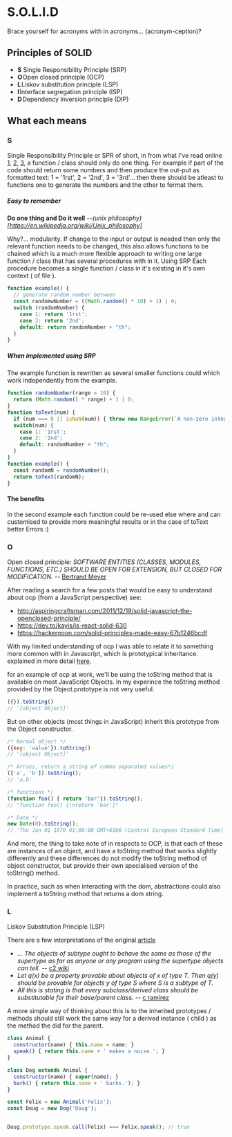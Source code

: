 # S.O.L.I.D
Brace yourself for acronyms with in acronyms... (acronym-ception)?

## Principles of SOLID
+ __S__ Single Responsibility Principle (SRP)
+ __O__ Open closed principle (OCP)
+ __L__ Liskov substitution principle (LSP)
+ __I__ Interface segregation principle (ISP)
+ __D__ Dependency Inversion principle (DIP)

## What each means

### S
Single Responsibility Principle or SPR of short, in from what I've read online [1](https://medium.com/@cramirez92/s-o-l-i-d-the-first-5-priciples-of-object-oriented-design-with-javascript-790f6ac9b9fa),
[2](https://hackernoon.com/solid-principles-made-easy-67b1246bcdf),
[3](https://en.wikipedia.org/wiki/SOLID),
a function / class should only do one thing. For example if part of the code should return some numbers and then produce the out-put as formatted text: 1 = '1rst', 2 = '2nd', 3 = '3rd'... then there should be atleast to functions one to generate the numbers and the other to format them.

##### Easy to remember
**Do one thing and Do it well** --*(unix philosophy)[https://en.wikipedia.org/wiki/Unix_philosophy]*

Why?... modularity. If change to the input or output is needed then only the relevant function needs to be changed, this also allows functions to be chained which is a much more flexible approach to writing one large function / class that has several procedures with in it. Using SRP Each procedure becomes a single function / class in it's existing in it's own context ( of file ).

```js
function example() {
  // generate random number between
  const randomwNumber = ((Math.random() * 10) + 1) | 0;
  switch (randomNumber) {
    case 1: return '1rst';
    case 2: return '2nd';
    default: return randomNumber + "th";
  }
}
```
##### When implemented using SRP
The example function is rewritten as several smaller functions could which work independently from the example.
```js
function randomNumber(range = 10) {
  return (Math.random() * range) + 1 | 0;
}
function toText(num) {
  if (num === 0 || isNaN(num)) { throw new RangeError(`A non-zero integer was expected, ${num} was given`); }
  switch(num) {
    case 1: '1rst';
    case 2: '2nd';
    default: randomNumber + "th";
  }
}
function example() {
  const randomN = randomNumber();
  return toText(randomN);
}
```
#### The benefits
In the second example each function could be re-used else where and can customised to provide more meaningful results or in the case of toText better Errors :)

### O
Open closed principle:
*SOFTWARE ENTITIES (CLASSES, MODULES, FUNCTIONS, ETC.)
SHOULD BE OPEN FOR EXTENSION, BUT CLOSED FOR
MODIFICATION.* -- [Bertrand Meyer ](https://drive.google.com/file/d/0BwhCYaYDn8EgN2M5MTkwM2EtNWFkZC00ZTI3LWFjZTUtNTFhZGZiYmUzODc1/view)

After reading a search for a few posts that would be easy to understand about ocp (from a JavaScript perspective)
see:
+ <http://aspiringcraftsman.com/2011/12/19/solid-javascript-the-openclosed-principle/>
+ <https://dev.to/kayis/is-react-solid-630>
+ <https://hackernoon.com/solid-principles-made-easy-67b1246bcdf>

With my limited understanding of ocp I was able to relate it to something more common with in Javascript,
which is prototypical inheritance. explained in more detail [here](https://medium.com/javascript-scene/master-the-javascript-interview-what-s-the-difference-between-class-prototypal-inheritance-e4cd0a7562e9).

for an example of ocp at work, we'll be using the toString method that is available on most JavaScript Objects.
In my experince the toString method provided by the Object.prototype is not very useful.
```js
({}).toString()
// '[object Object]'
```
But on other objects (most things in JavaScript) inherit this prototype from the Object constructor.
```js
/* Normal object */
({key: 'value'}).toString()
// '[object Object]'

/* Arrays, return a string of comma separated values*/
(['a', 'b']).toString();
// 'a,b'

/* functions */
(function foo() { return 'bar'}).toString();
// "function foo() {\nreturn 'bar'}"

/* Date */
new Date(0).toString();
// 'Thu Jan 01 1970 01:00:00 GMT+0100 (Central European Standard Time)'
```
And more, the thing to take note of in respects to OCP, is that each of these are instances of an object, and have a toString method that works slightly differently and these differences do not modify the toString method of object constructor, but provide their own specialised version of the toString() method.

In practice, such as when interacting with the dom, abstractions could also implement a toString method that returns a dom string.

### L
Liskov Substitution Principle (LSP)

There are a few interpretations of the original [article](http://www.cs.cmu.edu/afs/cs/project/calder/www/fmdp.html)
+ *... The objects of subtype ought to behave the same as those of the supertype as far as anyone or any program using the supertype objects can tell.* -- [c2 wiki](http://wiki.c2.com/?LiskovWingSubtyping)
+ *Let q(x) be a property provable about objects of x of type T. Then q(y) should be provable for objects y of type S where S is a subtype of T.*
+ *All this is stating is that every subclass/derived class should be substitutable for their base/parent class.* -- [c ramirez](https://medium.com/@cramirez92/s-o-l-i-d-the-first-5-priciples-of-object-oriented-design-with-javascript-790f6ac9b9fa)

A more simple way of thinking about this is to the inherited prototypes / methods should still work the same way for a derived instance ( child ) as the method the did for the parent.

```js
class Animal {
  constructor(name) { this.name = name; }
  speak() { return this.name + ' makes a noise.'; }
}

class Dog extends Animal {
  constructor(name) { super(name); }
  bark() { return this.name + ' barks.'); }
}

const Felix = new Animal('Felix');
const Doug = new Dog('Doug');


Doug.prototype.speak.call(Felix) === Felix.speak(); // true
```
